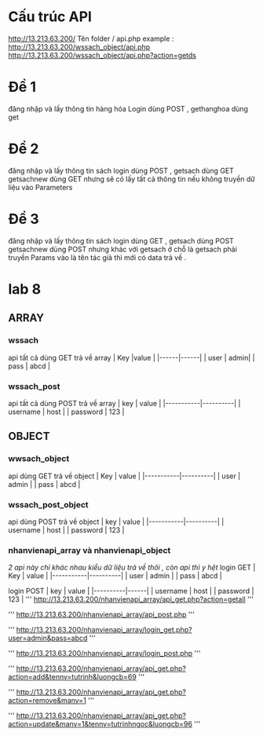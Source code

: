 # Cấu trúc API

http://13.213.63.200/ Tên folder / api.php
example : http://13.213.63.200/wssach_object/api.php
http://13.213.63.200/wssach_object/api.php?action=getds

# Đề 1

đăng nhập và lấy thông tin hàng hóa
Login dùng POST , gethanghoa dùng get

# Đề 2

đăng nhập và lấy thông tin sách
login dùng POST , getsach dùng GET
getsachnew dùng GET nhưng sẽ có lấy tất cả thông tin nếu không truyền dữ liệu vào Parameters

# Đề 3

đăng nhập và lấy thông tin sách
login dùng GET , getsach dùng POST
getsachnew dùng POST nhưng khác với getsach ở chỗ là getsach phải truyền Params vào là tên tác giả thì mới có data trả về .

# lab 8

## ARRAY

### wssach

api tất cả dùng GET trả về array
| Key |value |
|------|------|
| user | admin|
| pass | abcd |

### wssach_post

api tất cả dùng POST trả về array
| key | value |
|-----------|----------|
| username | host |
| password | 123 |

## OBJECT

### wwsach_object

api dùng GET trả về object
| Key | value |
|-----------|----------|
| user | admin |
| pass | abcd |

### wssach_post_object

api dùng POST trả về object
| key | value |
|-----------|----------|
| username | host |
| password | 123 |

### nhanvienapi_array và nhanvienapi_object

_2 api này chỉ khác nhau kiểu dữ liệu trả về thôi , còn api thì y hệt_
login GET
| Key | value |
|-----------|----------|
| user | admin |
| pass | abcd |

login POST
| key | value |
|----------|------|
| username | host |
| password | 123 |
'''
http://13.213.63.200/nhanvienapi_array/api_get.php?action=getall
'''

'''
http://13.213.63.200/nhanvienapi_array/api_post.php
'''

'''
http://13.213.63.200/nhanvienapi_array/login_get.php?user=admin&pass=abcd
'''

'''
http://13.213.63.200/nhanvienapi_array/login_post.php
'''

'''
http://13.213.63.200/nhanvienapi_array/api_get.php?action=add&tennv=tutrinh&luongcb=69
'''

'''
http://13.213.63.200/nhanvienapi_array/api_get.php?action=remove&manv=1
'''

'''
http://13.213.63.200/nhanvienapi_array/api_get.php?action=update&manv=1&tennv=tutrinhngoc&luongcb=96
'''
